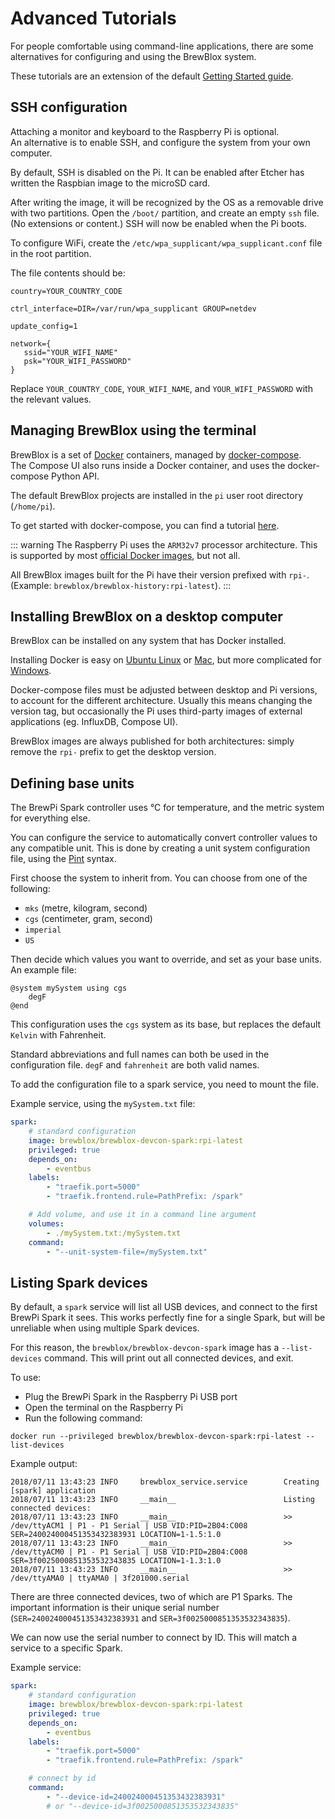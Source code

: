 # Advanced Tutorials

For people comfortable using command-line applications, there are some alternatives for configuring and using the BrewBlox system.

These tutorials are an extension of the default [Getting Started guide](./startup.md).

## SSH configuration

Attaching a monitor and keyboard to the Raspberry Pi is optional. </br>
An alternative is to enable SSH, and configure the system from your own computer.

By default, SSH is disabled on the Pi.
It can be enabled after Etcher has written the Raspbian image to the microSD card.

After writing the image, it will be recognized by the OS as a removable drive with two partitions. Open the `/boot/` partition, and create an empty `ssh` file. (No extensions or content.)
SSH will now be enabled when the Pi boots.

To configure WiFi, create the `/etc/wpa_supplicant/wpa_supplicant.conf` file in the root partition.

The file contents should be:

```
country=YOUR_COUNTRY_CODE

ctrl_interface=DIR=/var/run/wpa_supplicant GROUP=netdev

update_config=1

network={
   ssid="YOUR_WIFI_NAME"
   psk="YOUR_WIFI_PASSWORD"
}
```

Replace `YOUR_COUNTRY_CODE`, `YOUR_WIFI_NAME`, and `YOUR_WIFI_PASSWORD` with the relevant values.

## Managing BrewBlox using the terminal

BrewBlox is a set of [Docker](https://docs.docker.com/) containers, managed by [docker-compose](https://docs.docker.com/compose/). </br>
The Compose UI also runs inside a Docker container, and uses the docker-compose Python API.

The default BrewBlox projects are installed in the `pi` user root directory (`/home/pi`).

To get started with docker-compose, you can find a tutorial [here](https://docs.docker.com/compose/gettingstarted/#step-3-define-services-in-a-compose-file).

::: warning
The Raspberry Pi uses the `ARM32v7` processor architecture. This is supported by most [official Docker images](https://hub.docker.com/explore/), but not all.

All BrewBlox images built for the Pi have their version prefixed with `rpi-`. (Example: `brewblox/brewblox-history:rpi-latest`).
:::

## Installing BrewBlox on a desktop computer

BrewBlox can be installed on any system that has Docker installed.

Installing Docker is easy on [Ubuntu Linux](https://docs.docker.com/install/linux/docker-ce/ubuntu/) or [Mac](https://docs.docker.com/docker-for-mac/install/#install-and-run-docker-for-mac), but more complicated for [Windows](https://docs.docker.com/docker-for-windows/install/).

Docker-compose files must be adjusted between desktop and Pi versions, to account for the different architecture. Usually this means changing the version tag, but occasionally the Pi uses third-party images of external applications (eg. InfluxDB, Compose UI).

BrewBlox images are always published for both architectures: simply remove the `rpi-` prefix to get the desktop version.

## Defining base units

The BrewPi Spark controller uses °C for temperature, and the metric system for everything else.

You can configure the service to automatically convert controller values to any compatible unit.
This is done by creating a unit system configuration file, using the [Pint](https://pint.readthedocs.io/en/latest/systems.html) syntax.

First choose the system to inherit from. You can choose from one of the following:
* `mks` (metre, kilogram, second)
* `cgs` (centimeter, gram, second)
* `imperial`
* `US`

Then decide which values you want to override, and set as your base units. An example file:

```
@system mySystem using cgs
    degF
@end
```

This configuration uses the `cgs` system as its base, but replaces the default `Kelvin` with Fahrenheit.

Standard abbreviations and full names can both be used in the configuration file. `degF` and `fahrenheit` are both valid names.

To add the configuration file to a spark service, you need to mount the file.

Example service, using the `mySystem.txt` file:
```yaml
spark:
    # standard configuration
    image: brewblox/brewblox-devcon-spark:rpi-latest
    privileged: true
    depends_on:
        - eventbus
    labels:
        - "traefik.port=5000"
        - "traefik.frontend.rule=PathPrefix: /spark"

    # Add volume, and use it in a command line argument
    volumes:
        - ./mySystem.txt:/mySystem.txt
    command:
        - "--unit-system-file=/mySystem.txt"
```


## Listing Spark devices

By default, a `spark` service will list all USB devices, and connect to the first BrewPi Spark it sees.
This works perfectly fine for a single Spark, but will be unreliable when using multiple Spark devices.

For this reason, the `brewblox/brewblox-devcon-spark` image has a `--list-devices` command.
This will print out all connected devices, and exit.

To use:
* Plug the BrewPi Spark in the Raspberry Pi USB port
* Open the terminal on the Raspberry Pi
* Run the following command:
```
docker run --privileged brewblox/brewblox-devcon-spark:rpi-latest --list-devices
```

Example output:
```
2018/07/11 13:43:23 INFO     brewblox_service.service        Creating [spark] application
2018/07/11 13:43:23 INFO     __main__                        Listing connected devices:
2018/07/11 13:43:23 INFO     __main__                        >> /dev/ttyACM1 | P1 - P1 Serial | USB VID:PID=2B04:C008 SER=240024000451353432383931 LOCATION=1-1.5:1.0
2018/07/11 13:43:23 INFO     __main__                        >> /dev/ttyACM0 | P1 - P1 Serial | USB VID:PID=2B04:C008 SER=3f0025000851353532343835 LOCATION=1-1.3:1.0
2018/07/11 13:43:23 INFO     __main__                        >> /dev/ttyAMA0 | ttyAMA0 | 3f201000.serial
```

There are three connected devices, two of which are P1 Sparks. The important information is their unique serial number (`SER=240024000451353432383931` and `SER=3f0025000851353532343835`).

We can now use the serial number to connect by ID. This will match a service to a specific Spark.

Example service:
```yaml
spark:
    # standard configuration
    image: brewblox/brewblox-devcon-spark:rpi-latest
    privileged: true
    depends_on:
        - eventbus
    labels:
        - "traefik.port=5000"
        - "traefik.frontend.rule=PathPrefix: /spark"

    # connect by id
    command:
        - "--device-id=240024000451353432383931"
        # or "--device-id=3f0025000851353532343835"
```
